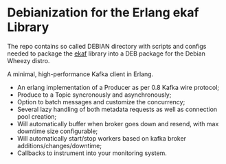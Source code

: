 # Debianization for the Erlang ekaf Library

The repo contains so called DEBIAN directory with
scripts and configs needed to package the
[ekaf](https://github.com/helpshift/ekaf/)
library into a DEB package for the Debian Wheezy distro.

A minimal, high-performance Kafka client in Erlang.
- An erlang implementation of a Producer as per 0.8 Kafka
  wire protocol;
- Produce to a Topic syncronously and asynchronously;
- Option to batch messages and customize the concurrency;
- Several lazy handling of both metadata requests as well as
  connection pool creation;
- Will automatically buffer when broker goes down and resend,
  with max downtime size configurable;
- Will automatically start/stop workers based on kafka broker
  additions/changes/downtime;
- Callbacks to instrument into your monitoring system.
